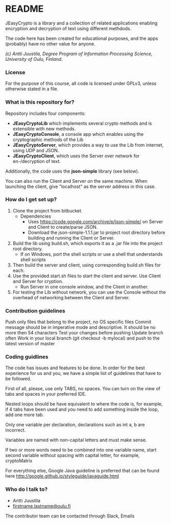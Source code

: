 # README #

JEasyCrypto is a library and a collection of related applications enabling encryption and decryption of text using different methdods.

The code here has been created for educational purposes, and the apps (probably) have no other value for anyone.

*(c) Antti Juustila, Degree Program of Information Processing Science, University of Oulu, Finland.*

### License ###

For the purpose of this course, all code is licensed under GPLv3, unless otherwise stated in a file.

### What is this repository for? ###

Repository includes four components: 

* **JEasyCryptoLib** which implements several crypto methods and is extensible with new methods.
* **JEasyCryptoConsole**, a console app which enables using the cryptographic methods of the Lib
* **JEasyCryptoServer**, which provides a way to use the Lib from internet, using UDP and JSON.
* **JEasyCryptoClient**, which uses the Server over network for en-/decryption of text.

Additionally, the code uses the **json-simple** library (see below).

You can also run the Client and Server on the same machine. When launching the client, give "localhost" as the server address in this case.

### How do I get set up? ###

1. Clone the project from bitbucket.
    * Dependencies
        * Uses https://code.google.com/archive/p/json-simple/ on Server and Client to create/parse JSON.
        * Download the json-simple-1.1.1.jar to project root directory before building and running the Client or Server.
2. Build the lib using build.sh, which exports it as a .jar file into the project root directory.
    * If on Windows, port the shell scripts or use a shell that understands shell scripts
3. Then build the server and client, using corresponding build.sh files for each. 
4. Use the provided start.sh files to start the client and server. Use Client and Server for cryption. 
    * Run Server in one console window, and the Client in another.
5. For testing the Lib without network, you can use the Console without the overhead of networking between the Client and Server.


### Contribution guidelines ###
Push only files that belong to the project, no OS specific files
Commit message should be in imperative mode and descriptive. It should be no more then 54 characters
Test your changes before pushing
Update branch often
Work in your local branch (git checkout -b mylocal) and push to the latest version of master

### Coding guidlines ###

The code has issues and features to be done. In order for the best experience for us and you, we have a simple list of guidelines that have to be followed.

First of all, please, use only TABS, no spaces. You can turn on the view of tabs and spaces in your preferred IDE.

Nested loops should be have equivalent to where the code is, for example, if 4 tabs have been used and you need to add something inside the loop, add one more tab.

Only one variable per declaration, declarations such as int a, b are incorrect.

Variables are named with non-capital letters and must make sense.

If two or more words need to be combined into one variable name, start second variable without spacing with capital letter, for example, cryptoMatrix

For everything else, Google Java guideline is preferred that can be found here
http://google.github.io/styleguide/javaguide.html


### Who do I talk to? ###

* Antti Juustila
* firstname.lastname@oulu.fi

The contributor team can be contacted through Slack, Emails
